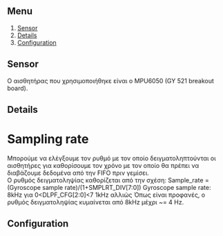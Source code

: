 
## Menu
1. [Sensor](#sensor)
  1. [Details](#details)
  2. [Configuration](#configuration)

## Sensor
 
Ο αισθητήρας που χρησιμοποιήθηκε είναι ο MPU6050 (GY 521 breakout board).

## Details

   # Sampling rate
   
   Μπορούμε να ελέγξουμε τον ρυθμό με τον οποίο δειγματοληπτούνται οι αισθητήρες για καθορίσουμε τον χρόνο με τον οποίο θα πρέπει να διαβάζουμε δεδομένα από την FIFO πριν γεμίσει.  
   Ο ρυθμός δειγματοληψίας καθορίζεται από την σχέση:
      Sample_rate = (Gyroscope sample rate)/(1+SMPLRT_DIV[7:0])
   Gyroscope sample rate: 8kHz για 0<DLPF_CFG[2:0]<7
                          1kHz αλλιώς
   Όπως είναι προφανές, ο ρυθμός δειγματοληψίας κυμαίνεται από 8kHz μέχρι ~= 4 Hz. 
   

## Configuration
